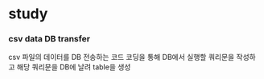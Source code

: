# study

### csv data DB transfer
csv 파일의 데이터를 DB 전송하는 코드
코딩을 통해 DB에서 실행할 쿼리문을 작성하고 해당 쿼리문을 DB에 날려 table을 생성
